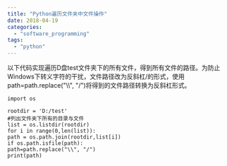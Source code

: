 ```yaml
---
title: "Python遍历文件夹中文件操作"
date: 2018-04-19
categories: 
  - "software_programming"
tags: 
  - "python"
---
```


以下代码实现遍历D盘test文件夹下的所有文件，得到所有文件的路径。为防止Windows下转义字符的干扰，文件路径改为反斜杠/的形式，使用path=path.replace("\\\\", "/")将得到的文件路径转换为反斜杠形式。

```
import os

rootdir = 'D:/test'
#列出文件夹下所有的目录与文件
list = os.listdir(rootdir)
for i in range(0,len(list)):
path = os.path.join(rootdir,list[i])
if os.path.isfile(path):
path=path.replace("\\", "/")
print(path)
```
